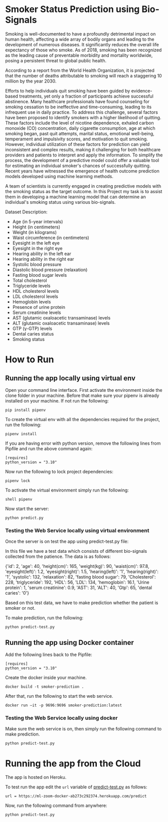 # Smoker Status Prediction using Bio-Signals

Smoking is well-documented to have a profoundly detrimental impact on human health, affecting a wide array of bodily organs and leading to the development of numerous diseases. It significantly reduces the overall life expectancy of those who smoke. As of 2018, smoking has been recognized as the leading cause of preventable morbidity and mortality worldwide, posing a persistent threat to global public health.

According to a report from the World Health Organization, it is projected that the number of deaths attributable to smoking will reach a staggering 10 million by the year 2030.

Efforts to help individuals quit smoking have been guided by evidence-based treatments, yet only a fraction of participants achieve successful abstinence. Many healthcare professionals have found counseling for smoking cessation to be ineffective and time-consuming, leading to its infrequent use in daily practice. To address this challenge, several factors have been proposed to identify smokers with a higher likelihood of quitting. These factors include the level of nicotine dependence, exhaled carbon monoxide (CO) concentration, daily cigarette consumption, age at which smoking began, past quit attempts, marital status, emotional well-being, temperament and impulsivity scores, and motivation to quit smoking. However, individual utilization of these factors for prediction can yield inconsistent and complex results, making it challenging for both healthcare providers and patients to interpret and apply the information. To simplify the process, the development of a predictive model could offer a valuable tool for estimating an individual smoker's chances of successfully quitting. Recent years have witnessed the emergence of health outcome prediction models developed using machine learning methods.

A team of scientists is currently engaged in creating predictive models with the smoking status as the target outcome. In this Project my task is to assist them in developing a machine learning model that can determine an individual's smoking status using various bio-signals.

Dataset Description:

* Age (in 5-year intervals)
* Height (in centimeters)
* Weight (in kilograms)
* Waist circumference (in centimeters)
* Eyesight in the left eye
* Eyesight in the right eye
* Hearing ability in the left ear
* Hearing ability in the right ear
* Systolic blood pressure
* Diastolic blood pressure (relaxation)
* Fasting blood sugar levels
* Total cholesterol
* Triglyceride levels
* HDL cholesterol levels
* LDL cholesterol levels
* Hemoglobin levels
* Presence of urine protein
* Serum creatinine levels
* AST (glutamic oxaloacetic transaminase) levels
* ALT (glutamic oxaloacetic transaminase) levels
* GTP (γ-GTP) levels
* Dental caries status
* Smoking status

# How to Run

## Running the app locally using virtual env

Open your command line interface.
First activate the environment inside the clone folder in your machine. Before that make sure your pipenv is already installed on your machine. If not run the following:

`pip install pipenv`

To create the virtual env with all the dependencies required for the project, run the following:

`pipenv install`

If you are having error with python version, remove the following lines from Pipfile and run the above command again:

```
[requires]
python_version = "3.10"
```

Now run the following to lock project dependencies:

`pipenv lock`

To activate the virtual environment simply run the following:

`shell pipenv`

Now start the server:

`python predict.py`

### Testing the Web Service locally using virtual environment

Once the server is on test the app using predict-test.py file:

In this file we have a test data which consists of different bio-signals collected from the patience. The data is as follows:

{'id': 2,
 'age': 40,
 'height(cm)': 165,
 'weight(kg)': 90,
 'waist(cm)': 97.8,
 'eyesight(left)': 1.2,
 'eyesight(right)': 1.5,
 'hearing(left)': '1',
 'hearing(right)': '1',
 'systolic': 132,
 'relaxation': 82,
 'fasting blood sugar': 79,
 'Cholesterol': 228,
 'triglyceride': 192,
 'HDL': 56,
 'LDL': 134,
 'hemoglobin': 16.1,
 'Urine protein': 1,
 'serum creatinine': 0.9,
 'AST': 31,
 'ALT': 40,
 'Gtp': 65,
 'dental caries': '0'}

 Based on this test data, we have to make prediction whether the patient is smoker or not.

 To make prediction, run the following:

`python predict-test.py`

## Running the app using Docker container

Add the following lines back to the Pipfile:

```
[requires]
python_version = "3.10"
```

Create the docker inside your machine.

`docker build -t smoker-prediction .`

After that, run the following to start the web service.

`docker run –it -p 9696:9696 smoker-prediction:latest`

### Testing the Web Service locally using docker

Make sure the web service is on, then simply run the following command to make prediction.

`python predict-test.py`

# Running the app from the Cloud

The app is hosted on Heroku. 

To test run the app edit the `url` variable of <a href="https://github.com/pranabsarma18/mlzoomcamp_midterm/blob/main/predict-test.py">predict-test.py</a> as follows:

`url = https://ml-zoom-docker-ab273c292374.herokuapp.com/predict`

Now, run the following command from anywhere:

`python predict-test.py`
